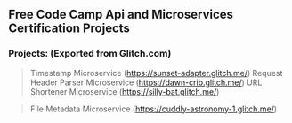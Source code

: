 ## Free Code Camp Api and Microservices Certification Projects

### Projects: (Exported from Glitch.com)

> Timestamp Microservice (https://sunset-adapter.glitch.me/)
> Request Header Parser Microservice (https://dawn-crib.glitch.me/)
> URL Shortener Microservice (https://silly-bat.glitch.me/)

> File Metadata Microservice (https://cuddly-astronomy-1.glitch.me/)